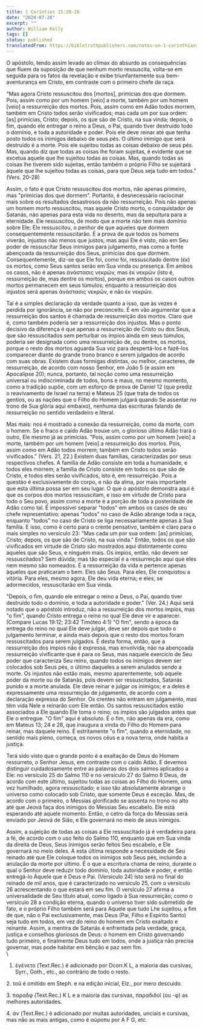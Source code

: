 ```yaml
---
title: 1 Coríntios 15:20-28
date: "2024-07-20"
excerpt: ""
author: William Kelly
tags: []
status: published
translatedFrom: https://bibletruthpublishers.com/notes-on-1-corinthians-15-20-28/william-kelly-wk/w-kelly/lac143270-lub-16164-5
---
```


O apóstolo, tendo assim levado ao clímax do absurdo as consequências que
fluem da suposição de que nenhum morto ressuscita, volta-se em seguida
para os fatos da revelação e exibe triunfantemente sua bem-aventurança
em Cristo, em contraste com o primeiro chefe da raça.

"Mas agora Cristo ressuscitou dos \[mortos\], primícias dos que dormem.
Pois, assim como por um homem \[veio\] a morte, também por um homem
\[veio\] a ressurreição dos mortos. Pois, assim como em Adão todos
morrem, também em Cristo todos serão vivificados; mas cada um por sua
ordem: \[as\] primícias, Cristo; depois, os que são de Cristo, na sua
vinda; depois, o fim, quando ele entregar o reino a Deus, o Pai, quando
tiver destruído todo o domínio, e toda a autoridade e poder. Pois ele
deve reinar até que tenha posto todos os inimigos debaixo de seus pés. O
último inimigo que será destruído é a morte. Pois ele sujeitou todas as
coisas debaixo de seus pés. Mas, quando diz que todas as coisas lhe
foram sujeitas, é evidente que se excetua aquele que lhe sujeitou todas
as coisas. Mas, quando todas as coisas lhe tiverem sido sujeitas, então
também o próprio Filho se sujeitará àquele que lhe sujeitou todas as
coisas, para que Deus seja tudo em todos." (Vers. 20-28)

Assim, o fato é que Cristo ressuscitou dos mortos, não apenas primeiro,
mas "primícias dos que dormem". Portanto, é desnecessário raciocinar
mais sobre os resultados desastrosos da não ressurreição. Pois não
apenas um homem morto ressuscitou, mas aquele Cristo morto, o
conquistador de Satanás, não apenas para esta vida no deserto, mas da
sepultura para a eternidade. Ele ressuscitou, de modo que a morte não
tem mais domínio sobre Ele; Ele ressuscitou, o penhor de que aqueles que
dormem consequentemente ressuscitarão. É a prova de que todos os homens
viverão, injustos não menos que justos; mas aqui Ele é visto, não em Seu
poder de ressuscitar Seus inimigos para julgamento, mas como a fonte
abençoada da ressurreição dos Seus, primícias dos que dormem.
Consequentemente, diz-se que Ele foi, como foi, ressuscitado dentre (ἐκ)
os mortos, como Seus santos serão em Sua vinda ou presença. Em ambos os
casos, não é apenas ἀνάστασις νεκρῶν, mas ἐκ νεκρῶν (isto é,
ressurreição de, mas dentre os mortos), porque em ambos os casos outros
mortos permanecem em seus túmulos; enquanto a ressurreição dos injustos
será apenas ἀνάστασις νεκρῶν, e não ἐκ νεκρῶν.

Tal é a simples declaração da verdade quanto a isso, que às vezes é
perdida por ignorância, se não por preconceito. É em vão argumentar que
a ressurreição dos santos é chamada de ressurreição dos mortos. Claro
que é, como também poderia ser a ressurreição dos injustos. Mas o ponto
decisivo da diferença é que apenas a ressurreição de Cristo ou dos Seus,
que são ressuscitados sem perturbar os ímpios ainda em seus túmulos,
poderia ser designada como uma ressurreição de, ou dentre, os mortos,
porque o resto dos mortos aguarda Sua voz para despertá-los e fazê-los
comparecer diante do grande trono branco e serem julgados de acordo com
suas obras. Existem duas formigas distintas, ou melhor, caracteres, de
ressurreição, de acordo com nosso Senhor, em João 5 (e assim em
Apocalipse 20); nunca, portanto, tal noção como uma ressurreição
universal ou indiscriminada de todos, bons e maus, no mesmo momento,
como a tradição supõe, com um esforço de prova de Daniel 12 (que prediz
o reavivamento de Israel na terra) e Mateus 25 (que trata de todos os
gentios, ou as nações que o Filho do Homem julgará quando Se assentar no
trono de Sua glória aqui embaixo), nenhuma das escrituras falando de
ressurreição no sentido verdadeiro e literal.

Mas mais: nos é mostrado a conexão da ressurreição, como da morte, com o
homem. Se o fraco e caído Adão trouxe um, o glorioso último Adão trará o
outro, Ele mesmo já as primícias. "Pois, assim como por um homem
\[veio\] a morte, também por um homem \[veio\] a ressurreição dos
mortos. Pois, assim como em Adão todos morrem; também em Cristo todos
serão vivificados." (Vers. 21, 22.) Existem duas famílias,
caracterizadas por seus respectivos chefes. A família de Adão consiste
em toda a humanidade, e todos eles morrem; a família de Cristo consiste
em todos os que são de Cristo, e todos eles serão vivificados, isto é,
em ressurreição. Pois a questão é exclusivamente do corpo, e não da
alma, por mais importante que esta última possa ser em seu lugar. O que
o apóstolo demonstra aqui é que os corpos dos mortos ressuscitam, e isso
em virtude de Cristo para todo o Seu povo, assim como a morte é a porção
de toda a posteridade de Adão como tal. É impossível separar "todos" em
ambos os casos de seu chefe representativo: apenas "todos" no caso de
Adão abrange toda a raça, enquanto "todos" no caso de Cristo se liga
necessariamente apenas à Sua família. E isso, como é certo para o crente
pensativo, também é claro para o mais simples no versículo 23: "Mas cada
um por sua ordem: \[as\] primícias, Cristo; depois, os que são de
Cristo, na sua vinda." Então, todos os que são vivificados em virtude de
Cristo são mostrados aqui distintamente como aqueles que são Seus, e
ninguém mais. Os ímpios, então, não devem ser ressuscitados? Sem dúvida;
mas tão especial é a ressurreição aqui que eles nem mesmo são nomeados.
É a ressurreição da vida e pertence apenas àqueles que praticaram o bem.
Eles são Seus. Para eles, Ele conquistou a vitória. Para eles, mesmo
agora, Ele deu vida eterna; e eles, se adormecidos, ressuscitarão em Sua
vinda.

"Depois, o fim, quando ele entregar o reino a Deus, o Pai, quando tiver
destruído todo o domínio, e toda a autoridade e poder." (Ver. 24.) Aqui
será notado que o apóstolo introduz, não a ressurreição dos mortos
ímpios, mas "o fim", quando Cristo entrega o reino no qual Ele deve vir
e aparecer. (Compare Lucas 19:12; 23:42 Timóteo 4:1) "O fim", sendo a
época da entrega do reino no qual Ele deve julgar, deve ser depois que
todo o julgamento terminar, e ainda mais depois que o resto dos mortos
foram ressuscitados para serem julgados. É desta forma, então, que a
ressurreição dos ímpios não é expressa, mas envolvida; não na abençoada
ressurreição vivificante que é para os Seus, mas naquele exercício de
Seu poder que caracteriza Seu reino, quando todos os inimigos devem ser
colocados sob Seus pés, o último daqueles a serem anulados sendo a
morte. Os injustos não estão mais, mesmo aparentemente, sob aquele poder
da morte ou de Satanás, pois devem ser ressuscitados, Satanás punido e a
morte anulada. Ele deve reinar e julgar os inimigos; e a deles é
expressamente uma ressurreição de julgamento, de acordo com a declaração
expressa do Senhor. Os crentes não entram em julgamento, mas têm vida
Nele e reinarão com Ele então. Os santos ressuscitados estão associados
a Ele quando Ele toma o reino; os ímpios são julgados antes que Ele o
entregue. "O fim" aqui é absoluto. É o fim, não apenas da era, como em
Mateus 13; 24 e 28, que inaugura a vinda do Filho do Homem para reinar,
mas daquele reino. É estritamente "o fim", quando a eternidade, no
sentido mais pleno, começa, os novos céus e a nova terra, onde habita a
justiça.

Terá sido visto que o grande ponto é a exaltação de Deus do Homem
ressurreto, o Senhor Jesus, em contraste com o caído Adão. E devemos
distinguir cuidadosamente entre as palavras dos dois salmos aplicados a
Ele: no versículo 25 do Salmo 110 e no versículo 27 do Salmo 8 Deus, de
acordo com este último, sujeitou todas as coisas ao Filho do Homem, uma
vez humilhado, agora ressuscitado; e isso tão absolutamente abrange o
universo como colocado sob Cristo, que somente Deus é exceção. Mas, de
acordo com o primeiro, o Messias glorificado se assenta no trono no alto
até que Jeová faça dos inimigos do Messias Seu escabelo. Ele está
esperando até aquele momento. Então, o cetro da força do Messias será
enviado por Jeová de Sião, e Ele governará no meio de seus inimigos.

Assim, a sujeição de todas as coisas a Ele ressuscitado já é verdadeira
para a fé, de acordo com o uso feito do Salmo 110, enquanto que em Sua
vinda da direita de Deus, Seus inimigos serão feitos Seu escabelo, e Ele
governará no meio deles. A esta última responde a necessidade de Seu
reinado até que Ele coloque todos os inimigos sob Seus pés, incluindo a
anulação da morte por último. É o que a escritura chama de reino,
durante o qual o Senhor deve reduzir todo domínio, toda autoridade e
poder, e então entregá-lo Àquele que é Deus e Pai. (Versículo 24) Isto
será no final do reinado de mil anos, que é caracterizado no versículo
25, com o versículo 26 acrescentando o que estará em seu fim. O
versículo 27 afirma a universalidade de Seu título atual, como ligado à
Sua ressurreição; como o versículo 28 a condição eterna, quando o
universo tiver sido submetido de fato, e o próprio Filho também será
para Aquele que tudo Lhe sujeitou, a fim de que, não o Pai
exclusivamente, mas Deus (Pai, Filho e Espírito Santo) seja tudo em
todos, em vez do reino do homem em Cristo exaltado e reinante. Assim, a
mentira de Satanás é enfrentada pela verdade, graça, justiça e conselhos
gloriosos de Deus: o homem em Cristo governando tudo primeiro, e
finalmente Deus tudo em todos, onde a justiça não precisa governar, mas
pode habitar em bênção e paz sem fim.\
\

1. ἐγένετο (Text.Rec.) é adicionado por Dcorr.K L, a maioria das
   cursivas, Syrr., Goth., etc., ao contrário de todo o resto.

2\. τοῦ é omitido em Steph. e na edição inicial, Elz., por mero
descuido.

3\. παραδφ (Text.Rec.) K L e a maioria das cursivas, παραδιδοῖ (ou -φ)
as melhores autoridades.

4\. ἀν (Text.Rec.) é adicionado por muitas autoridades, unciais e
cursivas, mas não as mais antigas, como é αύροπυ por A F G, etc.

